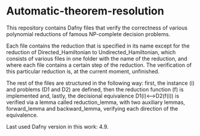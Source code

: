 # Automatic-theorem-resolution

This repository contains Dafny files that verify the correctness of various polynomial reductions of famous NP-complete decision problems.

Each file contains the reduction that is specified in its name except for the reduction of Directed_Hamiltonian to Undirected_Hamiltonian, which consists of various files in one folder with the name of the reduction, and where each file contains a certain step of the reduction. The verification of this particular reduction is, at the current moment, unfinished.

The rest of the files are structured in the following way: first, the instance (i) and problems (D1 and D2) are defined, then the reduction function (f) is implemented and, lastly, the decisional equivalence D1(i)<-->D2(f(i)) is verified via a lemma called reduction_lemma, with two auxiliary lemmas, forward_lemma and backward_lemma, verifying each direction of the equivalence.

Last used Dafny version in this work: 4.9.

